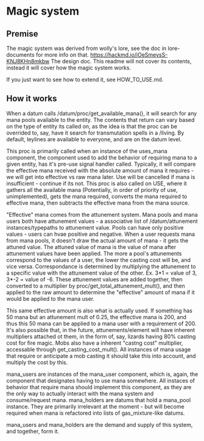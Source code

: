 # Magic system

## Premise
The magic system was derived from wolly's lore, see the doc in lore-documents for more info on that.
https://hackmd.io/iOeSmeysS-KNJ8KHn8mkbw
The design doc. This readme will not cover its contents, instead it will cover how the magic system works.

If you just want to see how to extend it, see HOW_TO_USE.md.

## How it works
When a datum calls /datum/proc/get_available_mana(), it will search for any mana pools available to the entity. The contents that return can vary based on the type of entity its called on, as the idea is that the proc can be overrided to, say, have it search for transmutation spells in a /living. By default, leylines are available to everyone, and are on the datum level.

This proc is primarily called when an instance of the uses_mana component, the component used to add the behavior of requiring mana to a given entity, has it's pre-use signal handler called. Typically, it will compare the effective mana received with the absolute amount of mana it requires - we will get into effective vs raw mana later. Use will be cancelled if mana is insufficient - continue if its not. 
This proc is also called on USE, where it gathers all the available mana (Potentially, in order of priority of use, unimplemented), gets the mana required, converts the mana required to effective mana, then subtracts the effective mana from the mana source.

"Effective" mana comes from the attunement system. Mana pools and mana users both have attunement values - a associative list of /datum/attunement instances/typepaths to attunement value. Pools can have only positive values - users can hvae positive and negative. When a user requests mana from mana pools, it doesn't draw the actual amount of mana - it gets the attuned value. The attuned value of mana is the value of mana after attunement values have been applied. 
The more a pool's attunements correspond to the values of a user, the lower the casting cost will be, and vice versa. Correspondance is determined by multiplying the attunement to a specific value with the attunement value of the other. Ex. 3\*1 = value of 3, 3\*-2 = value of -6. These attunement values are added together, then converted to a multiplier by proc/get_total_attunement_mult(), and then applied to the raw amount to determine the "effective" amount of mana if it would be applied to the mana user.

This same effective amount is also what is actually used. If something has 50 mana but an attunement mult of 0.25, the effective mana is 200, and thus this 50 mana can be applied to a mana user with a requirement of 200.
It's also possible that, in the future, attunements/element will have inherent multipliers attached ot them, in the form of, say, lizards having 80% casting cost for fire magic.
Mobs also have a inherent "castng cost" multiplier, accessable through get_casting_cost_mult(). All instances of mana usage that require or anticipate a mob casting it should take this into account, and multiply the cost by this.

mana_users are instances of the mana_user component, which is, again, the component that designates having to use mana somewhere. All instaces of behavior that require mana should implement this component, as they are the only way to actually interact with the mana system and consume/request mana.
mana_holders are datums that hold a mana_pool instance. They are primarily irrelevant at the moment - but will become required when mana is refactored into lists of gas_mixture-like datums.

mana_users and mana_holders are the demand and supply of this system, and together, form it.
